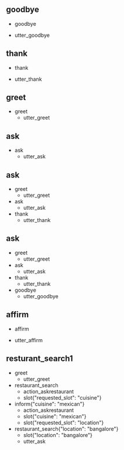 ## goodbye
 * goodbye
 - utter_goodbye

## thank
 * thank
 - utter_thank

## greet
 * greet
	- utter_greet

## ask
 * ask
	- utter_ask

## ask
* greet
	- utter_greet
* ask
	- utter_ask
* thank
	- utter_thank


## ask
* greet
	- utter_greet
* ask
	- utter_ask
* thank
	- utter_thank
* goodbye
	- utter_goodbye


## affirm
* affirm
 - utter_affirm


## resturant_search1
 * greet
	- utter_greet
 * restaurant_search
	- action_askrestaurant
	- slot{"requested_slot": "cuisine"}
 * inform{"cuisine": "mexican"}
	- action_askrestaurant
	- slot{"cuisine": "mexican"}
	- slot{"requested_slot": "location"}
* restaurant_search{"location": "bangalore"}
	- slot{"location": "bangalore"}
	- utter_ask


